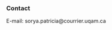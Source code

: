 ### Contact
<span class="email">E-mail: sorya.patricia<span></span><span>@</span><span></span>courrier.uqam<span>.</span>ca</span><span class="border"> </span>
